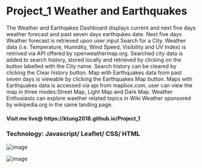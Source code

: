 # Project_1 Weather and Earthquakes
<p>The Weather and Earthqakes Dashboard displays current and next five days weather forecast and past seven days earthqukes date. Next five days Weather forecast is retrieved upon user input Search for a City. Weather data (i.e. Temperature, Humidity, Wind Speed, Visibility and UV Index) is retirived via API offered by openweathermap.org.  Searched city data is added to search history, stored locally and retrieved by clicking on the button labelled with the City name. Search history can be cleared by clicking the Clear history button. Map with Earthquakes data from past seven days is viewable by clicking the Earthquakes Map button. Maps with Earthquakes data is accessed via api from mapbox.com, user can view the map in three modes:Street Map, Light Map and Dark Map.  Weather Enthusiasts can explore waether related topics in Wiki Weather sponsored by wikipedia.org in the same landing page. </p>
<p><h4>Visit me live@ https://ktung2018.github.io/Project_1</h4></p>
<h3>Technology: Javascript/ Leaflet/ CSS/ HTML</h3>

![image](https://github.com/ktung2018/Project_1/assets/35645038/1103cf1d-72f1-4b60-9e76-ec702d04996c)

![image](https://github.com/ktung2018/Project_1/assets/35645038/bf50adc0-af37-4530-981e-177eb9087989)




